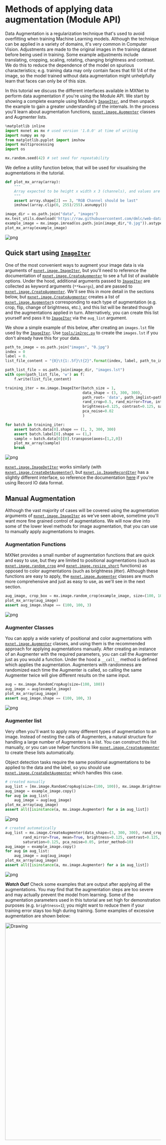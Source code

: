 <!---
  Licensed to the Apache Software Foundation (ASF) under one
  or more contributor license agreements.  See the NOTICE file
  distributed with this work for additional information
  regarding copyright ownership.  The ASF licenses this file
  to you under the Apache License, Version 2.0 (the
  "License"); you may not use this file except in compliance
  with the License.  You may obtain a copy of the License at

    http://www.apache.org/licenses/LICENSE-2.0

  Unless required by applicable law or agreed to in writing,
  software distributed under the License is distributed on an
  "AS IS" BASIS, WITHOUT WARRANTIES OR CONDITIONS OF ANY
  KIND, either express or implied.  See the License for the
  specific language governing permissions and limitations
  under the License.
-->

# Methods of applying data augmentation (Module API)

Data Augmentation is a regularization technique that's used to avoid overfitting when training Machine Learning models. Although the technique can be applied in a variety of domains, it's very common in Computer Vision. Adjustments are made to the original images in the training dataset before being used in training. Some example adjustments include translating, cropping, scaling, rotating, changing brightness and contrast. We do this to reduce the dependence of the model on spurious characteristics; e.g. training data may only contain faces that fill 1/4 of the image, so the model trained without data augmentation might unhelpfully learn that faces can only be of this size.

In this tutorial we discuss the different interfaces available in MXNet to perform data augmentation if you're using the Module API. We start by showing a complete example using Module's [`ImageIter`](https://mxnet.incubator.apache.org/api/python/image/image.html?highlight=imageiter#mxnet.image.ImageIter), and then unpack the example to gain a greater understanding of the internals. In the process you'll learn about augmentation functions, [`mxnet.image.Augmenter`](https://mxnet.incubator.apache.org/api/python/image/image.html?highlight=augmen#mxnet.image.Augmenter) classes and Augmenter lists.


```python
%matplotlib inline
import mxnet as mx # used version '1.0.0' at time of writing
import numpy as np
from matplotlib.pyplot import imshow
import multiprocessing
import os

mx.random.seed(42) # set seed for repeatability
```

We define a utility function below, that will be used for visualising the augmentations in the tutorial.


```python
def plot_mx_array(array):
    """
    Array expected to be height x width x 3 (channels), and values are floats between 0 and 255.
    """
    assert array.shape[2] == 3, "RGB Channel should be last"
    imshow((array.clip(0, 255)/255).asnumpy())
```

```python
image_dir = os.path.join("data", "images")
mx.test_utils.download('https://raw.githubusercontent.com/dmlc/web-data/master/mxnet/doc/tutorials/data_aug/inputs/0.jpg', dirname=image_dir)
example_image = mx.image.imread(os.path.join(image_dir,"0.jpg")).astype("float32")
plot_mx_array(example_image)
```


![png](https://raw.githubusercontent.com/dmlc/web-data/master/mxnet/doc/tutorials/data_aug/outputs/use/output_5_0.png)<!--notebook-skip-line-->


## Quick start using [`ImageIter`](https://mxnet.incubator.apache.org/api/python/image/image.html?highlight=imageiter#mxnet.image.ImageIter)

One of the most convenient ways to augment your image data is via arguments of [`mxnet.image.ImageIter`](https://mxnet.incubator.apache.org/api/python/image/image.html?highlight=imageiter#mxnet.image.ImageIter), but you'll need to reference the documentation of [`mxnet.image.CreateAugmenter`](https://mxnet.incubator.apache.org/api/python/image/image.html?highlight=createaugmenter#mxnet.image.CreateAugmenter) to see a full list of available options. Under the hood, additional arguments passed to [`ImageIter`](https://mxnet.incubator.apache.org/api/python/image/image.html?highlight=imageiter#mxnet.image.ImageIter) are collected as keyword arguments (`**kwargs`), and are passed to [`mxnet.image.CreateAugmenter`](https://mxnet.incubator.apache.org/api/python/image/image.html?highlight=createaugmenter#mxnet.image.CreateAugmenter). We'll see this in more detail in the sections below, but [`mxnet.image.CreateAugmenter`](https://mxnet.incubator.apache.org/api/python/image/image.html?highlight=createaugmenter#mxnet.image.CreateAugmenter) creates a list of  [`mxnet.image.Augmenter`](https://mxnet.incubator.apache.org/api/python/image/image.html?highlight=augmen#mxnet.image.Augmenter)s corresponding to each type of augmentation (e.g. crop, flip, change of brightness, etc.), and this list will be iterated though and the augmentations applied in turn. Alternatively, you can create this list yourself and pass it to [`ImageIter`](https://mxnet.incubator.apache.org/api/python/image/image.html?highlight=imageiter#mxnet.image.ImageIter) via the `aug_list` argument.


We show a simple example of this below, after creating an `images.lst` file used by the [`ImageIter`](https://mxnet.incubator.apache.org/api/python/image/image.html?highlight=imageiter#mxnet.image.ImageIter). Use [`tools/im2rec.py`](https://github.com/apache/incubator-mxnet/blob/master/tools/im2rec.py) to create the `images.lst` if you don't already have this for your data.

```python
path_to_image = os.path.join("images", "0.jpg")
index = 0
label = 0.
list_file_content = "{0}\t{1:.5f}\t{2}".format(index, label, path_to_image)

path_list_file = os.path.join(image_dir, "images.lst")
with open(path_list_file, 'w') as f:
    f.write(list_file_content)

```

```python
training_iter = mx.image.ImageIter(batch_size = 1,
                                   data_shape = (3, 300, 300),
                                   path_root= 'data', path_imglist=path_list_file,
                                   rand_crop=0.5, rand_mirror=True, inter_method=10,
                                   brightness=0.125, contrast=0.125, saturation=0.125,
                                   pca_noise=0.02
                                   )
```


```python
for batch in training_iter:
    assert batch.data[0].shape == (1, 3, 300, 300)
    assert batch.label[0].shape == (1,)
    sample = batch.data[0][0].transpose(axes=[1,2,0])
    plot_mx_array(sample)
    break
```


![png](https://raw.githubusercontent.com/dmlc/web-data/master/mxnet/doc/tutorials/data_aug/outputs/use/output_28_1.png)<!--notebook-skip-line-->

[`mxnet.image.ImageDetIter`](https://mxnet.incubator.apache.org/api/python/image/image.html?highlight=imagedetiter#mxnet.image.ImageDetIter) works similarly (with [`mxnet.image.CreateDetAugmenter`](https://mxnet.incubator.apache.org/api/python/image/image.html?highlight=createdetaugmenter#mxnet.image.CreateDetAugmenter)), but [`mxnet.io.ImageRecordIter`](https://mxnet.incubator.apache.org/api/python/io/io.html?highlight=imagerecorditer#mxnet.io.ImageRecordIter) has a slightly different interface, so reference the documentation [here](https://mxnet.incubator.apache.org/api/python/io/io.html?highlight=imagerecorditer#mxnet.io.ImageRecordIter) if you're using Record IO data format.

## Manual Augmentation

Although the vast majority of cases will be covered using the augmentation arguments of [`mxnet.image.ImageIter`](https://mxnet.incubator.apache.org/api/python/image/image.html?highlight=imageiter#mxnet.image.ImageIter) as we've seen above, sometime you'll want more fine grained control of augmentations. We will now dive into some of the lower level methods for image augmentation, that you can use to manually apply augmentations to images.

### Augmentation Functions

MXNet provides a small number of augmentation functions that are quick and easy to use, but they are limited to positional augmentations (such as [`mxnet.image.random_crop`](https://mxnet.incubator.apache.org/api/python/image/image.html?highlight=random_crop#mxnet.image.random_crop) and [`mxnet.image.resize_short`](https://mxnet.incubator.apache.org/api/python/image/image.html?highlight=random_crop#mxnet.image.resize_short) functions) as opposed to color augmentations (such as brightness jitter). Although these functions are easy to apply, the [`mxnet.image.Augmenter`](https://mxnet.incubator.apache.org/api/python/image/image.html?highlight=augmen#mxnet.image.Augmenter) classes are much more comprehensive and just as easy to use, as we'll see in the next section.


```python
aug_image, crop_box = mx.image.random_crop(example_image, size=(100, 100))
plot_mx_array(aug_image)
assert aug_image.shape == (100, 100, 3)
```


![png](https://raw.githubusercontent.com/dmlc/web-data/master/mxnet/doc/tutorials/data_aug/outputs/use/output_16_0.png)<!--notebook-skip-line-->


### Augmenter Classes

You can apply a wide variety of positional and color augmentations with [`mxnet.image.Augmenter`](https://mxnet.incubator.apache.org/api/python/image/image.html?highlight=augmen#mxnet.image.Augmenter) classes, and using them is the recommended approach for applying augmentations manually. After creating an instance of an Augmenter with the required parameters, you can call the Augmenter just as you would a function. Under the hood a `__call__` method is defined which applies the augmentation. Augmenters with randomness are randomized each time the Augmenter is called, so calling the same Augmenter twice will give different results on the same input.


```python
aug = mx.image.RandomCropAug(size=(100, 100))
aug_image = aug(example_image)
plot_mx_array(aug_image)
assert aug_image.shape == (100, 100, 3)
```


![png](https://raw.githubusercontent.com/dmlc/web-data/master/mxnet/doc/tutorials/data_aug/outputs/use/output_19_0.png)<!--notebook-skip-line-->


### Augmenter list

Very often you'll want to apply many different types of augmentation to an image. Instead of nesting the calls of Augmenters, a natural structure for handling a large number of Augmenters is a list. You can construct this list manually, or you can use helper functions like [`mxnet.image.CreateAugmenter`](https://mxnet.incubator.apache.org/api/python/image/image.html?highlight=createaugmenter#mxnet.image.CreateAugmenter) to create these lists automatically.

Object detection tasks require the same positional augmentations to be applied to the data and the label, so you should use [`mxnet.image.CreateDetAugmenter`](https://mxnet.incubator.apache.org/api/python/image/image.html?highlight=createdetaugmenter#mxnet.image.CreateDetAugmenter) which handles this case.


```python
# created manually
aug_list = [mx.image.RandomCropAug(size=(100, 100)), mx.image.BrightnessJitterAug(brightness=1)]
aug_image = example_image.copy()
for aug in aug_list:
    aug_image = aug(aug_image)
plot_mx_array(aug_image)
assert all([isinstance(a, mx.image.Augmenter) for a in aug_list])
```


![png](https://raw.githubusercontent.com/dmlc/web-data/master/mxnet/doc/tutorials/data_aug/outputs/use/output_22_1.png)<!--notebook-skip-line-->



```python
# created automatically
aug_list = mx.image.CreateAugmenter(data_shape=(3, 300, 300), rand_crop=0.5,
        rand_mirror=True, mean=True, brightness=0.125, contrast=0.125,
        saturation=0.125, pca_noise=0.05, inter_method=10)
aug_image = example_image.copy()
for aug in aug_list:
    aug_image = aug(aug_image)
plot_mx_array(aug_image)
assert all([isinstance(a, mx.image.Augmenter) for a in aug_list])
```


![png](https://raw.githubusercontent.com/dmlc/web-data/master/mxnet/doc/tutorials/data_aug/outputs/use/output_23_1.png)<!--notebook-skip-line-->


__*Watch Out!*__ Check some examples that are output after applying all the augmentations. You may find that the augmentation steps are too severe and may actually prevent the model from learning. Some of the augmentation parameters used in this tutorial are set high for demonstration purposes (e.g. `brightness=1`); you might want to reduce them if your training error stays too high during training. Some examples of excessive augmentation are shown below:

<img src="https://raw.githubusercontent.com/dmlc/web-data/master/mxnet/doc/tutorials/data_aug/outputs/use//severe_aug.png" alt="Drawing" style="width: 700px;"/>

<!-- INSERT SOURCE DOWNLOAD BUTTONS -->